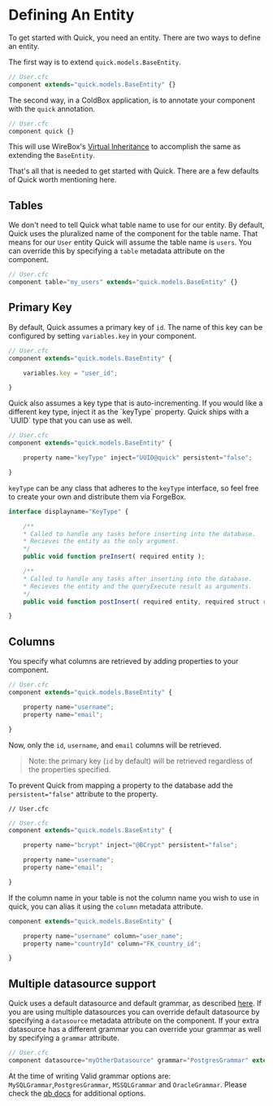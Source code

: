 # Defining An Entity

To get started with Quick, you need an entity. There are two ways to define an entity.

The first way is to extend `quick.models.BaseEntity`.

```javascript
// User.cfc
component extends="quick.models.BaseEntity" {}
```

The second way, in a ColdBox application, is to annotate your component with the `quick` annotation.

```javascript
// User.cfc
component quick {}
```

This will use WireBox's [Virtual Inheritance](https://wirebox.ortusbooks.com/advanced-topics/virtual-inheritance) to accomplish the same as extending the `BaseEntity`.

That's all that is needed to get started with Quick. There are a few defaults of Quick worth mentioning here.

## Tables

We don't need to tell Quick what table name to use for our entity. By default, Quick uses the pluralized name of the component for the table name. That means for our `User` entity Quick will assume the table name is `users`. You can override this by specifying a `table` metadata attribute on the component.

```javascript
// User.cfc
component table="my_users" extends="quick.models.BaseEntity" {}
```

## Primary Key

By default, Quick assumes a primary key of `id`. The name of this key can be configured by setting `variables.key` in your component.

```javascript
// User.cfc
component extends="quick.models.BaseEntity" {

    variables.key = "user_id";

}
```

Quick also assumes a key type that is auto-incrementing. If you would like a different key type, inject it as the \`keyType\` property. Quick ships with a \`UUID\` type that you can use as well.

```javascript
// User.cfc
component extends="quick.models.BaseEntity" {

    property name="keyType" inject="UUID@quick" persistent="false";

}
```

`keyType` can be any class that adheres to the `keyType` interface, so feel free to create your own and distribute them via ForgeBox.

```javascript
interface displayname="KeyType" {

    /**
    * Called to handle any tasks before inserting into the database.
    * Recieves the entity as the only argument.
    */
    public void function preInsert( required entity );

    /**
    * Called to handle any tasks after inserting into the database.
    * Recieves the entity and the queryExecute result as arguments.
    */
    public void function postInsert( required entity, required struct result );

}
```

## Columns

You specify what columns are retrieved by adding properties to your component.

```javascript
// User.cfc
component extends="quick.models.BaseEntity" {

    property name="username";
    property name="email";

}
```

Now, only the `id`, `username`, and `email` columns will be retrieved.

> Note: the primary key \(`id` by default\) will be retrieved regardless of the properties specified.

To prevent Quick from mapping a property to the database add the `persistent="false"` attribute to the property.

```text
// User.cfc
```

```javascript
// User.cfc
component extends="quick.models.BaseEntity" {

    property name="bcrypt" inject="@BCrypt" persistent="false";

    property name="username";
    property name="email";

}
```

If the column name in your table is not the column name you wish to use in quick, you can alias it using the `column` metadata attribute.

```javascript
component extends="quick.models.BaseEntity" {

    property name="username" column="user_name";
    property name="countryId" column="FK_country_id";

}
```

## Multiple datasource support

Quick uses a default datasource and default grammar, as described [here](./README.md).
If you are using multiple datasources you can override default datasource by specifying a `datasource` metadata attribute on the component. If your extra datasource has a different grammar you can override your grammar as well by specifying a `grammar` attribute.

```javascript
// User.cfc
component datasource="myOtherDatasource" grammar="PostgresGrammar" extends="quick.models.BaseEntity" {}
```
At the time of writing Valid grammar options are: `MySQLGrammar`,`PostgresGrammar`, `MSSQLGrammar` and `OracleGrammar`. Please check the [qb docs](https://qb.ortusbooks.com/) for additional options.
